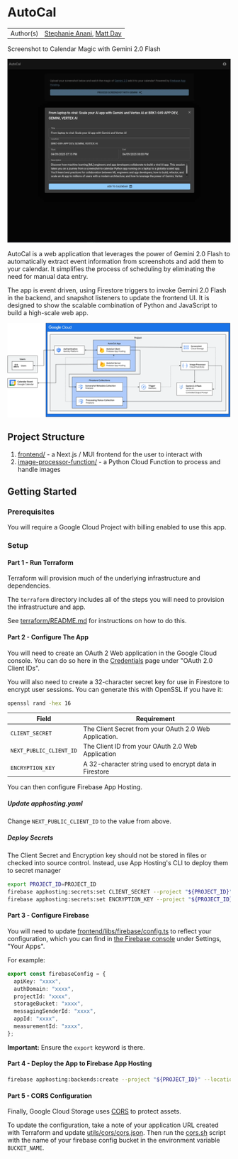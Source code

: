 # AutoCal

|           |                                                                                               |
| --------- | --------------------------------------------------------------------------------------------- |
| Author(s) | [Stephanie Anani](https://github.com/stephanieanani), [Matt Day](https://github.com/mattsday) |

Screenshot to Calendar Magic with Gemini 2.0 Flash

![Screenshot Preview](images/complete.webp)

AutoCal is a web application that leverages the power of Gemini 2.0 Flash to automatically extract event information from screenshots and add them to your calendar. It simplifies the process of scheduling by eliminating the need for manual data entry.

The app is event driven, using Firestore triggers to invoke Gemini 2.0 Flash in the backend, and snapshot listeners to update the frontend UI. It is designed to show the scalable combination of Python and JavaScript to build a high-scale web app.

![App Architecture](images/architecture.webp)

## Project Structure

1. [frontend/](frontend) - a Next.js / MUI frontend for the user to interact with
2. [image-processor-function/](image-processor-function/) - a Python Cloud Function to process and handle images

## Getting Started

### Prerequisites

You will require a Google Cloud Project with billing enabled to use this app.

### Setup

#### Part 1 - Run Terraform

Terraform will provision much of the underlying infrastructure and dependencies.

The `terraform` directory includes all of the steps you will need to provision the infrastructure and app.

See [terraform/README.md](terraform/README.md) for instructions on how to do this.

#### Part 2 - Configure The App

You will need to create an OAuth 2 Web application in the Google Cloud console. You can do so here in the [Credentials](https://console.cloud.google.com/apis/credentials) page under "OAuth 2.0 Client IDs".

You will also need to create a 32-character secret key for use in Firestore to encrypt user sessions. You can generate this with OpenSSL if you have it:

```bash
openssl rand -hex 16
```

| Field                   | Requirement                                             |
| ----------------------- | ------------------------------------------------------- |
| `CLIENT_SECRET`         | The Client Secret from your OAuth 2.0 Web Application.  |
| `NEXT_PUBLIC_CLIENT_ID` | The Client ID from your OAuth 2.0 Web Application       |
| `ENCRYPTION_KEY`        | A 32-character string used to encrypt data in Firestore |

You can then configure Firebase App Hosting.

##### Update apphosting.yaml

Change `NEXT_PUBLIC_CLIENT_ID` to the value from above.

##### Deploy Secrets

The Client Secret and Encryption key should not be stored in files or checked into source control. Instead, use App Hosting's CLI to deploy them to secret manager

```sh
export PROJECT_ID=PROJECT_ID
firebase apphosting:secrets:set CLIENT_SECRET --project "${PROJECT_ID}"
firebase apphosting:secrets:set ENCRYPTION_KEY --project "${PROJECT_ID}"
```

#### Part 3 - Configure Firebase

You will need to update [frontend/libs/firebase/config.ts](frontend/libs/firebase/config.ts) to reflect your configuration, which you can find in [the Firebase console](https://console.firebase.google.com/) under Settings, "Your Apps".

For example:

```ts
export const firebaseConfig = {
  apiKey: "xxxx",
  authDomain: "xxxx",
  projectId: "xxxx",
  storageBucket: "xxxx",
  messagingSenderId: "xxxx",
  appId: "xxxx",
  measurementId: "xxxx",
};
```

**Important:** Ensure the `export` keyword is there.

#### Part 4 - Deploy the App to Firebase App Hosting

```sh
firebase apphosting:backends:create --project "${PROJECT_ID}" --location europe-west4
```

#### Part 5 - CORS Configuration

Finally, Google Cloud Storage uses [CORS](https://cloud.google.com/storage/docs/using-cors) to protect assets.

To update the configuration, take a note of your application URL created with Terraform and update [utils/cors/cors.json](utils/cors/cors.json). Then run the [cors.sh](utils/cors/cors.sh) script with the name of your firebase config bucket in the environment variable `BUCKET_NAME`.
